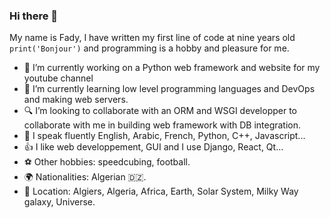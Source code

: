 ### Hi there 👋

My name is Fady, I have written my first line of code at nine years old `print('Bonjour')` and programming is a hobby and pleasure for me.

- 🔭 I’m currently working on a Python web framework and website for my youtube channel
- 🌱 I’m currently learning low level programming languages and DevOps and making web servers.
- 🔍 I’m looking to collaborate with an ORM and WSGI developper to collaborate with me in building web framework with DB integration.
- 📢 I speak fluently English, Arabic, French, Python, C++, Javascript...
- 👍 I like web developpement, GUI and I use Django, React, Qt...
- ⚽️ Other hobbies: speedcubing, football.
- 🌍 Nationalities: Algerian 🇩🇿.
- 📍 Location: Algiers, Algeria, Africa, Earth, Solar System, Milky Way galaxy, Universe.
